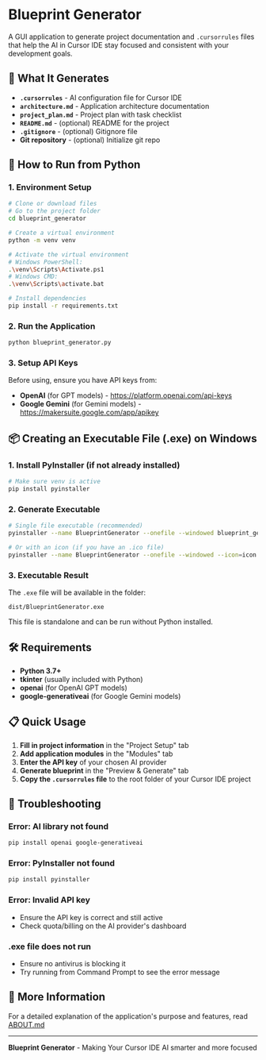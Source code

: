# Blueprint Generator

A GUI application to generate project documentation and `.cursorrules` files that help the AI in Cursor IDE stay focused and consistent with your development goals.

## 🎯 What It Generates

- **`.cursorrules`** - AI configuration file for Cursor IDE
- **`architecture.md`** - Application architecture documentation
- **`project_plan.md`** - Project plan with task checklist
- **`README.md`** - (optional) README for the project
- **`.gitignore`** - (optional) Gitignore file
- **Git repository** - (optional) Initialize git repo

## 🚀 How to Run from Python

### 1. Environment Setup

```bash
# Clone or download files
# Go to the project folder
cd blueprint_generator

# Create a virtual environment
python -m venv venv

# Activate the virtual environment
# Windows PowerShell:
.\venv\Scripts\Activate.ps1
# Windows CMD:
.\venv\Scripts\activate.bat

# Install dependencies
pip install -r requirements.txt
```

### 2. Run the Application

```bash
python blueprint_generator.py
```

### 3. Setup API Keys

Before using, ensure you have API keys from:
- **OpenAI** (for GPT models) - https://platform.openai.com/api-keys
- **Google Gemini** (for Gemini models) - https://makersuite.google.com/app/apikey

## 📦 Creating an Executable File (.exe) on Windows

### 1. Install PyInstaller (if not already installed)

```bash
# Make sure venv is active
pip install pyinstaller
```

### 2. Generate Executable

```bash
# Single file executable (recommended)
pyinstaller --name BlueprintGenerator --onefile --windowed blueprint_generator.py

# Or with an icon (if you have an .ico file)
pyinstaller --name BlueprintGenerator --onefile --windowed --icon=icon.ico blueprint_generator.py
```

### 3. Executable Result

The `.exe` file will be available in the folder:
```
dist/BlueprintGenerator.exe
```

This file is standalone and can be run without Python installed.

## 🛠️ Requirements

- **Python 3.7+**
- **tkinter** (usually included with Python)
- **openai** (for OpenAI GPT models)
- **google-generativeai** (for Google Gemini models)

## 📋 Quick Usage

1. **Fill in project information** in the "Project Setup" tab
2. **Add application modules** in the "Modules" tab
3. **Enter the API key** of your chosen AI provider
4. **Generate blueprint** in the "Preview & Generate" tab
5. **Copy the `.cursorrules` file** to the root folder of your Cursor IDE project

## 🔧 Troubleshooting

### Error: AI library not found
```bash
pip install openai google-generativeai
```

### Error: PyInstaller not found
```bash
pip install pyinstaller
```

### Error: Invalid API key
- Ensure the API key is correct and still active
- Check quota/billing on the AI provider's dashboard

### .exe file does not run
- Ensure no antivirus is blocking it
- Try running from Command Prompt to see the error message

## 📖 More Information

For a detailed explanation of the application's purpose and features, read [ABOUT.md](ABOUT.md)

---

**Blueprint Generator** - Making Your Cursor IDE AI smarter and more focused 